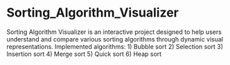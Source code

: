 # Sorting_Algorithm_Visualizer
Sorting Algorithm Visualizer is an interactive project designed to help users understand and compare various sorting algorithms through dynamic visual representations. Implemented algorithms: 1) Bubble sort 2) Selection sort 3) Insertion sort 4) Merge sort 5) Quick sort 6) Heap sort
